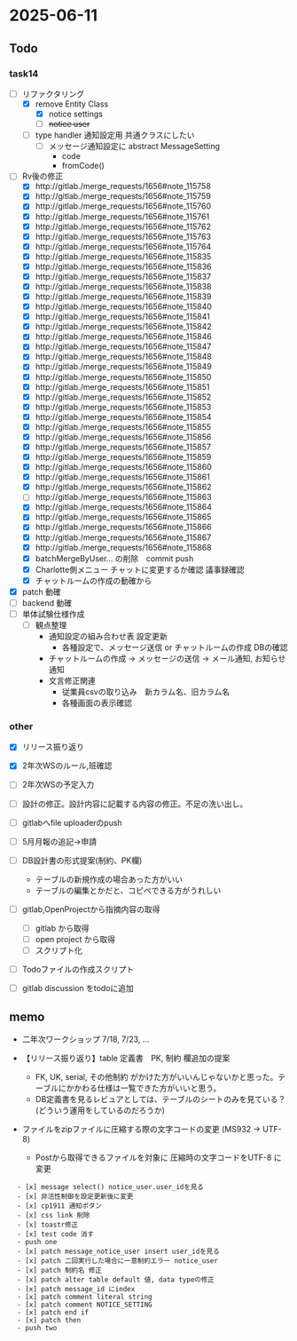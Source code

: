 # 2025-06-11

## Todo

### task14

- [ ] リファクタリング
  - [x] remove Entity Class
    - [x] notice settings
    - [ ] ~~notice user~~
  - [ ] type handler 通知設定用 共通クラスにしたい
    - [ ] メッセージ通知設定に abstract MessageSetting
      - code
      - fromCode()
- [ ] Rv後の修正
  - [x] http://gitlab./merge_requests/1656#note_115758
  - [x] http://gitlab./merge_requests/1656#note_115759
  - [x] http://gitlab./merge_requests/1656#note_115760
  - [x] http://gitlab./merge_requests/1656#note_115761
  - [x] http://gitlab./merge_requests/1656#note_115762
  - [x] http://gitlab./merge_requests/1656#note_115763
  - [x] http://gitlab./merge_requests/1656#note_115764
  - [x] http://gitlab./merge_requests/1656#note_115835
  - [x] http://gitlab./merge_requests/1656#note_115836
  - [x] http://gitlab./merge_requests/1656#note_115837
  - [x] http://gitlab./merge_requests/1656#note_115838
  - [x] http://gitlab./merge_requests/1656#note_115839
  - [x] http://gitlab./merge_requests/1656#note_115840
  - [x] http://gitlab./merge_requests/1656#note_115841
  - [x] http://gitlab./merge_requests/1656#note_115842
  - [x] http://gitlab./merge_requests/1656#note_115846
  - [x] http://gitlab./merge_requests/1656#note_115847
  - [x] http://gitlab./merge_requests/1656#note_115848
  - [x] http://gitlab./merge_requests/1656#note_115849
  - [x] http://gitlab./merge_requests/1656#note_115850
  - [x] http://gitlab./merge_requests/1656#note_115851
  - [x] http://gitlab./merge_requests/1656#note_115852
  - [x] http://gitlab./merge_requests/1656#note_115853
  - [x] http://gitlab./merge_requests/1656#note_115854
  - [x] http://gitlab./merge_requests/1656#note_115855
  - [x] http://gitlab./merge_requests/1656#note_115856
  - [x] http://gitlab./merge_requests/1656#note_115857
  - [x] http://gitlab./merge_requests/1656#note_115859
  - [x] http://gitlab./merge_requests/1656#note_115860
  - [x] http://gitlab./merge_requests/1656#note_115861
  - [x] http://gitlab./merge_requests/1656#note_115862
  - [ ] http://gitlab./merge_requests/1656#note_115863
  - [x] http://gitlab./merge_requests/1656#note_115864
  - [x] http://gitlab./merge_requests/1656#note_115865
  - [x] http://gitlab./merge_requests/1656#note_115866
  - [x] http://gitlab./merge_requests/1656#note_115867
  - [x] http://gitlab./merge_requests/1656#note_115868
  - [x] batchMergeByUser... の削除　commit push
  - [x] Charlotte側メニュー チャットに変更するか確認 議事録確認
  - [x] チャットルームの作成の動確から
- [x] patch 動確
- [ ] backend 動確
- [ ] 単体試験仕様作成
  - [ ] 観点整理
    - 通知設定の組み合わせ表 設定更新
      - 各種設定で、メッセージ送信 or チャットルームの作成 DBの確認 
    - チャットルームの作成 → メッセージの送信 → メール通知, お知らせ通知
    - 文言修正関連
      - 従業員csvの取り込み　新カラム名、旧カラム名
      - 各種画面の表示確認

### other
- [x] リリース振り返り
- [x] 2年次WSのルール,班確認
- [ ] 2年次WSの予定入力
- [ ] 設計の修正。設計内容に記載する内容の修正。不足の洗い出し。
- [ ] gitlabへfile uploaderのpush
- [ ] 5月月報の追記→申請
- [ ] DB設計書の形式提案(制約、PK欄)
  - テーブルの新規作成の場合あった方がいい
  - テーブルの編集とかだと、コピペできる方がうれしい
- [ ] gitlab,OpenProjectから指摘内容の取得
  - [ ] gitlab から取得
  - [ ] open project から取得
  - [ ] スクリプト化
- [ ] Todoファイルの作成スクリプト
- [ ] gitlab discussion をtodoに追加


## memo

- 二年次ワークショップ 7/18, 7/23, ... 

- 【リリース振り返り】table 定義書　PK, 制約 欄追加の提案
  - FK, UK, serial, その他制約 がかけた方がいいんじゃないかと思った。テーブルにかかわる仕様は一覧できた方がいいと思う。
  - DB定義書を見るレビュアとしては、テーブルのシートのみを見ている？(どういう運用をしているのだろうか)

- ファイルをzipファイルに圧縮する際の文字コードの変更 (MS932 → UTF-8) 
  - Postから取得できるファイルを対象に 圧縮時の文字コードをUTF-8 に変更

```
  - [x] message select() notice_user.user_idを見る
  - [x] 非活性制御を設定更新後に変更
  - [x] cp1911 通知ボタン
  - [x] css link 削除
  - [x] toastr修正
  - [x] test code 消す
  - push one
  - [x] patch message_notice_user insert user_idを見る
  - [x] patch 二回実行した場合に一意制約エラー notice_user
  - [x] patch 制約名 修正
  - [x] patch alter table default 値, data typeの修正
  - [x] patch message_id にindex
  - [x] patch comment literal string 
  - [x] patch comment NOTICE_SETTING
  - [x] patch end if 
  - [x] patch then
  - push two
```